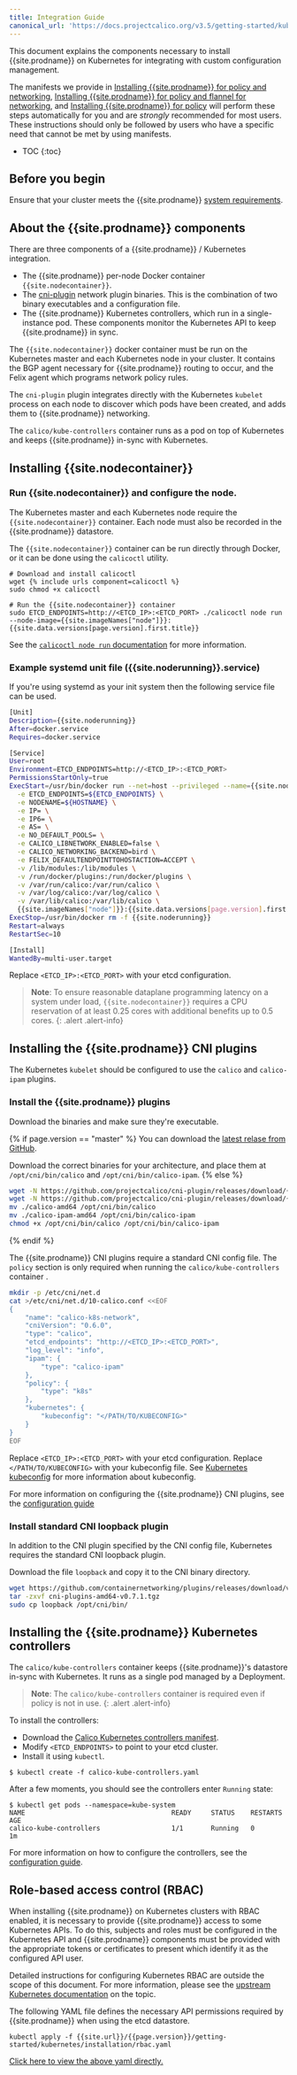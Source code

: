 ```yaml
---
title: Integration Guide
canonical_url: 'https://docs.projectcalico.org/v3.5/getting-started/kubernetes/installation/integration'
---
```


This document explains the components necessary to install {{site.prodname}} on
Kubernetes for integrating with custom configuration management.

The manifests we provide in [Installing {{site.prodname}} for policy and networking](calico),
[Installing {{site.prodname}} for policy and flannel for networking](flannel), and
[Installing {{site.prodname}} for policy](other) will perform these steps automatically
for you and are *strongly* recommended for most users. These instructions should only
be followed by users who have a specific need that cannot be met by using manifests.

* TOC
{:toc}

## Before you begin

Ensure that your cluster meets the {{site.prodname}} [system requirements](../requirements).


## About the {{site.prodname}} components

There are three components of a {{site.prodname}} / Kubernetes integration.

- The {{site.prodname}} per-node Docker container `{{site.nodecontainer}}`.
- The [cni-plugin](https://github.com/projectcalico/cni-plugin) network plugin binaries. This is the combination of two binary executables and a configuration file.
- The {{site.prodname}} Kubernetes controllers, which run in a single-instance pod.  These components monitor the Kubernetes API to keep {{site.prodname}} in sync.

The `{{site.nodecontainer}}` docker container must be run on the Kubernetes master and each
Kubernetes node in your cluster.  It contains the BGP agent necessary for {{site.prodname}} routing to occur,
and the Felix agent which programs network policy rules.

The `cni-plugin` plugin integrates directly with the Kubernetes `kubelet` process
on each node to discover which pods have been created, and adds them to {{site.prodname}} networking.

The `calico/kube-controllers` container runs as a pod on top of Kubernetes and keeps {{site.prodname}}
in-sync with Kubernetes.

## Installing {{site.nodecontainer}}

### Run {{site.nodecontainer}} and configure the node.

The Kubernetes master and each Kubernetes node require the `{{site.nodecontainer}}` container.
Each node must also be recorded in the {{site.prodname}} datastore.

The `{{site.nodecontainer}}` container can be run directly through Docker, or it can be
done using the `calicoctl` utility.

```
# Download and install calicoctl
wget {% include urls component=calicoctl %}
sudo chmod +x calicoctl

# Run the {{site.nodecontainer}} container
sudo ETCD_ENDPOINTS=http://<ETCD_IP>:<ETCD_PORT> ./calicoctl node run --node-image={{site.imageNames["node"]}}:{{site.data.versions[page.version].first.title}}
```

See the [`calicoctl node run` documentation]({{site.baseurl}}/{{page.version}}/reference/calicoctl/commands/node/)
for more information.

### Example systemd unit file ({{site.noderunning}}.service)

If you're using systemd as your init system then the following service file can be used.

```bash
[Unit]
Description={{site.noderunning}}
After=docker.service
Requires=docker.service

[Service]
User=root
Environment=ETCD_ENDPOINTS=http://<ETCD_IP>:<ETCD_PORT>
PermissionsStartOnly=true
ExecStart=/usr/bin/docker run --net=host --privileged --name={{site.noderunning}} \
  -e ETCD_ENDPOINTS=${ETCD_ENDPOINTS} \
  -e NODENAME=${HOSTNAME} \
  -e IP= \
  -e IP6= \
  -e AS= \
  -e NO_DEFAULT_POOLS= \
  -e CALICO_LIBNETWORK_ENABLED=false \
  -e CALICO_NETWORKING_BACKEND=bird \
  -e FELIX_DEFAULTENDPOINTTOHOSTACTION=ACCEPT \
  -v /lib/modules:/lib/modules \
  -v /run/docker/plugins:/run/docker/plugins \
  -v /var/run/calico:/var/run/calico \
  -v /var/log/calico:/var/log/calico \
  -v /var/lib/calico:/var/lib/calico \
  {{site.imageNames["node"]}}:{{site.data.versions[page.version].first.title}}
ExecStop=/usr/bin/docker rm -f {{site.noderunning}}
Restart=always
RestartSec=10

[Install]
WantedBy=multi-user.target
```

Replace `<ETCD_IP>:<ETCD_PORT>` with your etcd configuration.

> **Note**: To ensure reasonable dataplane programming latency on a system under load,
> `{{site.nodecontainer}}` requires a CPU reservation of at least 0.25 cores with additional
> benefits up to 0.5 cores.
{: .alert .alert-info}

## Installing the {{site.prodname}} CNI plugins

The Kubernetes `kubelet` should be configured to use the `calico` and `calico-ipam` plugins.

### Install the {{site.prodname}} plugins

Download the binaries and make sure they're executable.

{% if page.version == "master" %}
You can download the [latest relase from GitHub](https://github.com/projectcalico/cni-plugin/releases).

Download the correct binaries for your architecture, and place them at `/opt/cni/bin/calico` and `/opt/cni/bin/calico-ipam`.
{% else %}
```bash
wget -N https://github.com/projectcalico/cni-plugin/releases/download/{{site.data.versions[page.version].first.components["calico/cni"].version}}/calico-amd64
wget -N https://github.com/projectcalico/cni-plugin/releases/download/{{site.data.versions[page.version].first.components["calico/cni"].version}}/calico-ipam-amd64
mv ./calico-amd64 /opt/cni/bin/calico
mv ./calico-ipam-amd64 /opt/cni/bin/calico-ipam
chmod +x /opt/cni/bin/calico /opt/cni/bin/calico-ipam
```
{% endif %}

The {{site.prodname}} CNI plugins require a standard CNI config file.  The `policy` section is only required when
running the `calico/kube-controllers` container .

```bash
mkdir -p /etc/cni/net.d
cat >/etc/cni/net.d/10-calico.conf <<EOF
{
    "name": "calico-k8s-network",
    "cniVersion": "0.6.0",
    "type": "calico",
    "etcd_endpoints": "http://<ETCD_IP>:<ETCD_PORT>",
    "log_level": "info",
    "ipam": {
        "type": "calico-ipam"
    },
    "policy": {
        "type": "k8s"
    },
    "kubernetes": {
        "kubeconfig": "</PATH/TO/KUBECONFIG>"
    }
}
EOF
```

Replace `<ETCD_IP>:<ETCD_PORT>` with your etcd configuration.
Replace `</PATH/TO/KUBECONFIG>` with your kubeconfig file. See [Kubernetes kubeconfig](http://kubernetes.io/docs/user-guide/kubeconfig-file/) for more information about kubeconfig.

For more information on configuring the {{site.prodname}} CNI plugins, see the [configuration guide]({{site.baseurl}}/{{page.version}}/reference/cni-plugin/configuration)

### Install standard CNI loopback plugin

In addition to the CNI plugin specified by the CNI config file, Kubernetes requires the standard CNI loopback plugin.

Download the file `loopback` and copy it to the CNI binary directory.

```bash
wget https://github.com/containernetworking/plugins/releases/download/v0.7.1/cni-plugins-amd64-v0.7.1.tgz
tar -zxvf cni-plugins-amd64-v0.7.1.tgz
sudo cp loopback /opt/cni/bin/
```

## Installing the {{site.prodname}} Kubernetes controllers

The `calico/kube-controllers` container keeps {{site.prodname}}'s datastore in-sync with Kubernetes.
It runs as a single pod managed by a Deployment.

> **Note**: The `calico/kube-controllers` container is required even if policy is not in use.
{: .alert .alert-info}

To install the controllers:

- Download the [Calico Kubernetes controllers manifest](calico-kube-controllers.yaml).
- Modify `<ETCD_ENDPOINTS>` to point to your etcd cluster.
- Install it using `kubectl`.

```shell
$ kubectl create -f calico-kube-controllers.yaml
```

After a few moments, you should see the controllers enter `Running` state:

```shell
$ kubectl get pods --namespace=kube-system
NAME                                     READY     STATUS    RESTARTS   AGE
calico-kube-controllers                  1/1       Running   0          1m
```

For more information on how to configure the controllers,
see the [configuration guide]({{site.baseur}}/{{page.version}}/reference/kube-controllers/configuration).

## Role-based access control (RBAC)

When installing {{site.prodname}} on Kubernetes clusters with RBAC enabled, it is necessary to provide {{site.prodname}} access to some Kubernetes
APIs.  To do this, subjects and roles must be configured in the Kubernetes API and {{site.prodname}} components must be provided with the appropriate
tokens or certificates to present which identify it as the configured API user.

Detailed instructions for configuring Kubernetes RBAC are outside the scope of this document.  For more information,
please see the [upstream Kubernetes documentation](https://kubernetes.io/docs/admin/authorization/rbac/) on the topic.

The following YAML file defines the necessary API permissions required by {{site.prodname}}
when using the etcd datastore.

```
kubectl apply -f {{site.url}}/{{page.version}}/getting-started/kubernetes/installation/rbac.yaml
```

[Click here to view the above yaml directly.](rbac.yaml)
